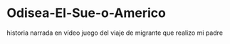 # Odisea-El-Sue-o-Americo
historia narrada en vídeo juego del viaje de migrante que realizo mi padre 
